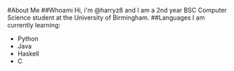 #About Me
##Whoami
Hi, i'm @harryz8 and I am a 2nd year BSC Computer Science student at the University of Birmingham.
##Languages
I am currently learning:
<ul>
  <li>Python</li>
  <li>Java</li>
  <li>Haskell</li>
  <li>C</li>
</ul>
